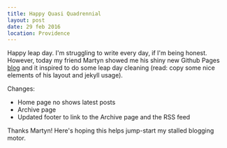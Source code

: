 ```yaml
---
title: Happy Quasi Quadrennial
layout: post
date: 29 feb 2016
location: Providence
---
```


Happy leap day. I'm struggling to write every day, if I'm being honest. However, today my friend Martyn showed me his shiny new Github Pages [blog](http://martynchamberlin.com/) and it inspired to do some leap day cleaning (read: copy some nice elements of his layout and jekyll usage).

Changes:

* Home page no shows latest posts
* Archive page
* Updated footer to link to the Archive page and the RSS feed

Thanks Martyn! Here's hoping this helps jump-start my stalled blogging motor.
